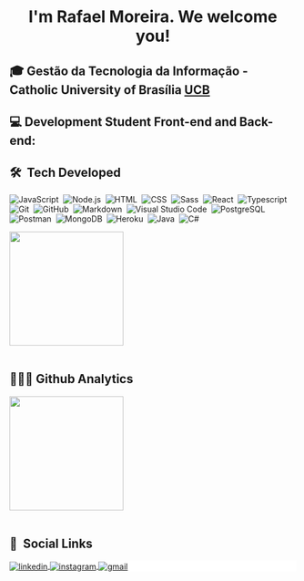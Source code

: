 
<h1 align="center">I'm Rafael Moreira. <!-- <img src="https://raw.githubusercontent.com/kaueMarques/kaueMarques/master/hi.gif" width="30px"> --> We welcome you! </h1>
<!--
<a>
    <img align="right" src="https://media4.giphy.com/media/gXbkrOe5fVoyYKjGCr/giphy.gif?cid=790b761156e4ec760ffc734e5ee48b099535594fc49ecfb5&rid=giphy.gif&ct=g" alt="Coder GIF" width="480" height="490em">
</a> 
-->
<!-- https://media.giphy.com/media/SWoSkN6DxTszqIKEqv/giphy.gif -->

## 🎓 Gestão da Tecnologia da Informação - Catholic University of Brasília [UCB](https://www.linkedin.com/school/universidadecatolicadebrasilia/) 

## 💻 Development Student Front-end and Back-end:
<!--- Dev. Superior
- Rocketseat
- Ocean Samsung 
- AluraOnline  
- Digital Innovation One 
- Curso em Vídeo  
- +praTI 
- CappacitaDev 
- Imã Learning Place-->

## 🛠 &nbsp;Tech Developed

![JavaScript](https://img.shields.io/badge/-JavaScript-05122A?style=flat&logo=javascript)&nbsp;
![Node.js](https://img.shields.io/badge/-Node.js-05122A?style=flat&logo=node.js)&nbsp;
![HTML](https://img.shields.io/badge/-HTML-05122A?style=flat&logo=HTML5)&nbsp;
![CSS](https://img.shields.io/badge/-CSS-05122A?style=flat&logo=CSS3&logoColor=1572B6)&nbsp;
![Sass](https://img.shields.io/badge/-Sass-05122A?style=flat&logo=Sass)&nbsp;
![React](https://img.shields.io/badge/-React-05122A?style=flat&logo=react)&nbsp;
![Typescript](https://img.shields.io/badge/-Typescript-05122A?style=flat&logo=typescript)&nbsp;
![Git](https://img.shields.io/badge/-Git-05122A?style=flat&logo=git)&nbsp;
![GitHub](https://img.shields.io/badge/-GitHub-05122A?style=flat&logo=github)&nbsp;
![Markdown](https://img.shields.io/badge/-Markdown-05122A?style=flat&logo=markdown)&nbsp;
![Visual Studio Code](https://img.shields.io/badge/-Visual%20Studio%20Code-05122A?style=flat&logo=visual-studio-code&logoColor=007ACC)&nbsp;
![PostgreSQL](https://img.shields.io/badge/-PostgreSQL-05122A?style=flat&logo=postgresql)&nbsp;
![Postman](https://img.shields.io/badge/-Postman-05122A?style=flat&logo=postman)&nbsp;
![MongoDB](https://img.shields.io/badge/-MongoDB-05122A?style=flat&logo=mongodb)&nbsp;
![Heroku](https://img.shields.io/badge/-Heroku-05122A?style=flat&logo=heroku)&nbsp;
![Java](https://img.shields.io/badge/-Java-05122A?style=flat&logo=openjdk)&nbsp;
![C#](https://img.shields.io/badge/-CSharp-05122A?style=flat&logo=csharp)&nbsp;


<a href="https://github.com/anuraghazra/convoychat">
  <img height=200 align="center" src="https://github-readme-stats.vercel.app/api/top-langs?username=rafaeltimoreira&layout=compact&theme=dark&langs_count=8&card_width=320" />
</a>

<br>
<br>


## 🧑🏽‍💻 Github Analytics

<a href="https://github.com/anuraghazra/github-readme-stats">
  <img height=200 align="center" src="https://github-readme-stats.vercel.app/api?username=rafaeltimoreira&theme=dark" />
</a>

<br>
<br>

## 💬 &nbsp;Social Links

<p style="background:white">
<a href="https://www.linkedin.com/in/rafael-moreira-ti/" target="_blank">
  <img align="center" src="https://img.shields.io/badge/-Rafael Moreira-05122A?style=flat&logo=linkedin" alt="linkedin"/>
</a>
<a href="https://www.instagram.com/rafaeltimoreira/" target="_blank">
 <img align="center" src="https://img.shields.io/badge/-Rafael Moreira-05122A?style=flat&logo=instagram" alt="instagram"/>
</a>
<a href="https://mail.google.com/" target="_blank">
 <img align="center" src="https://img.shields.io/badge/-rafaeltimoreirass@gmail.com-c14438?style=flat&logo=Gmail&logoColor=white&link=mailto:rafaeltimoreirass@gmail.com" alt="gmail"/>
</a>
</p>

